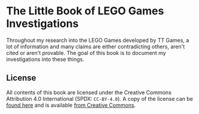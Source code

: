 # The Little Book of LEGO Games Investigations

Throughout my research into the LEGO Games developed by TT Games, a lot of information and many claims are either contradicting others, aren't cited or aren't provable. The goal of this book is to document my investigations into these things.

## License

All contents of this book are licensed under the Creative Commons Attribution 4.0 International (SPDX: `CC-BY-4.0`). A copy of the license can be [found here](./LICENSE) and is available [from Creative Commons](https://creativecommons.org/licenses/by/4.0/).